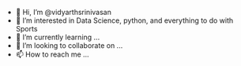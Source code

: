 - 👋 Hi, I’m @vidyarthsrinivasan
- 👀 I’m interested in Data Science, python, and everything to do with Sports
- 🌱 I’m currently learning ...
- 💞️ I’m looking to collaborate on ...
- 📫 How to reach me ...

<!---
vidyarthsrinivasan/vidyarthsrinivasan is a ✨ special ✨ repository because its `README.md` (this file) appears on your GitHub profile.
You can click the Preview link to take a look at your changes.
--->
